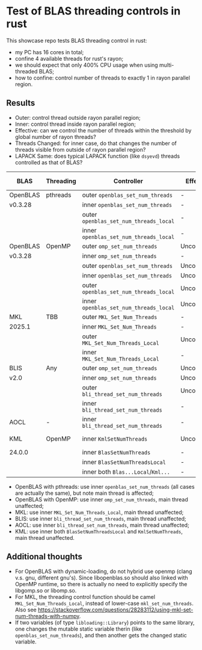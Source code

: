 # Test of BLAS threading controls in rust

This showcase repo tests BLAS threading control in rust:
- my PC has 16 cores in total;
- confine 4 available threads for rust's rayon;
- we should expect that only 400% CPU usage when using multi-threaded BLAS;
- how to confine: control number of threads to exactly 1 in rayon parallel region.

## Results

- Outer: control thread outside rayon parallel region;
- Inner: control thread inside rayon parallel region;
- Effective: can we control the number of threads within the threshold by global number of rayon threads?
- Threads Changed: for inner case, do that changes the number of threads visible from outside of rayon parallel region?
- LAPACK Same: does typical LAPACK function (like `dsyevd`) threads controlled as that of BLAS?

| BLAS | Threading | Controller | Effective | Threads Changed | LAPACK Same |
|--|--|--|--|--|--|
| OpenBLAS | pthreads | outer `openblas_set_num_threads`       | -            | Changed |
| v0.3.28  |          | inner `openblas_set_num_threads`       | -            | Changed |
|          |          | outer `openblas_set_num_threads_local` | -            | Changed |
|          |          | inner `openblas_set_num_threads_local` | -            | Changed |
| OpenBLAS | OpenMP   | outer `omp_set_num_threads`            | Uncontrolled | Changed |
| v0.3.28  |          | inner `omp_set_num_threads`            | -            | -       | Yes |
|          |          | outer `openblas_set_num_threads`       | Uncontrolled | -       |
|          |          | inner `openblas_set_num_threads`       | Uncontrolled | -       |
|          |          | outer `openblas_set_num_threads_local` | Uncontrolled | -       |
|          |          | inner `openblas_set_num_threads_local` | Uncontrolled | -       |
| MKL      | TBB      | outer `MKL_Set_Num_Threads`            | -            | Changed |
| 2025.1   |          | inner `MKL_Set_Num_Threads`            | -            | Changed |
|          |          | outer `MKL_Set_Num_Threads_Local`      | Uncontrolled | Changed |
|          |          | inner `MKL_Set_Num_Threads_Local`      | -            | -       | Yes |
| BLIS     | Any      | outer `omp_set_num_threads`            | Uncontrolled | Changed |
| v2.0     |          | inner `omp_set_num_threads`            | Uncontrolled | -       |
|          |          | outer `bli_thread_set_num_threads`     | Uncontrolled | Changed |
|          |          | inner `bli_thread_set_num_threads`     | -            | -       |
| AOCL     | -        | inner `bli_thread_set_num_threads`     | -            | -       | Yes |
| KML      | OpenMP   | inner `KmlSetNumThreads`               | Uncontrolled | -       | Partially Controlled |
| 24.0.0   |          | inner `BlasSetNumThreads`              | -            | Changed |
|          |          | inner `BlasSetNumThreadsLocal`         | -            | -       | Uncontrolled |
|          |          | inner both `Blas...Local`/`Kml...`     | -            | -       | Yes |

- OpenBLAS with pthreads: use inner `openblas_set_num_threads` (all cases are actually the same), but note main thread is affected;
- OpenBLAS with OpenMP: use inner `omp_set_num_threads`, main thread unaffected;
- MKL: use inner `MKL_Set_Num_Threads_Local`, main thread unaffected;
- BLIS: use inner `bli_thread_set_num_threads`, main thread unaffected;
- AOCL: use inner `bli_thread_set_num_threads`, main thread unaffected;
- KML: use inner both `BlasSetNumThreadsLocal` and `KmlSetNumThreads`, main thread unaffected.

## Additional thoughts

- For OpenBLAS with dynamic-loading, do not hybrid use openmp (clang v.s. gnu, different gnu's). Since libopenblas.so should also linked with OpenMP runtime, so there is actually no need to explicitly specify the libgomp.so or libomp.so. 
- For MKL, the threading control function should be camel `MKL_Set_Num_Threads_Local`, instead of lower-case `mkl_set_num_threads`. Also see <https://stackoverflow.com/questions/28283112/using-mkl-set-num-threads-with-numpy>.
- If two variables (of type `libloading::Library`) points to the same library, one changes the mutable static variable therin (like `openblas_set_num_threads`), and then another gets the changed static variable.

